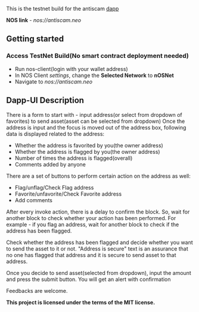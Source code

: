 This is the testnet build for the antiscam [dapp](https://github.com/nos-antiscam/client/)

**NOS link** - _nos://antiscam.neo_

## Getting started
### Access TestNet Build(No smart contract deployment needed)
* Run nos-client(login with your wallet address)
* In NOS Client _settings_, change the **Selected Network** to **nOSNet**
* Navigate to _nos://antiscam.neo_

## Dapp-UI Description
There is a form to start with - input address(or select from dropdown of favorites) to send asset(asset can be selected from dropdown)
Once the address is input and the focus is moved out of the address box,
following data is displayed related to the address:

* Whether the address is favorited by you(the owner address)
* Whether the address is flagged by you(the owner address)
* Number of times the address is flagged(overall)
* Comments added by anyone

There are a set of buttons to perform certain action on the address as well:

* Flag/unflag/Check Flag address
* Favorite/unfavorite/Check Favorite address
* Add comments

After every invoke action, there is a delay to confirm the block. So, wait for another
block to check whether your action has been performed.
For example - if you flag an address, wait for another block to check if the address
has been flagged.

Check whether the address has been flagged and decide whether you want to send the
asset to it or not. "Address is secure" text is an assurance that no one has flagged that address
and it is secure to send asset to that address.

Once you decide to send asset(selected from dropdown), input the amount and press the submit button.
You will get an alert with confirmation

Feedbacks are welcome.

<strong>This project is licensed under the terms of the MIT license.</strong>

